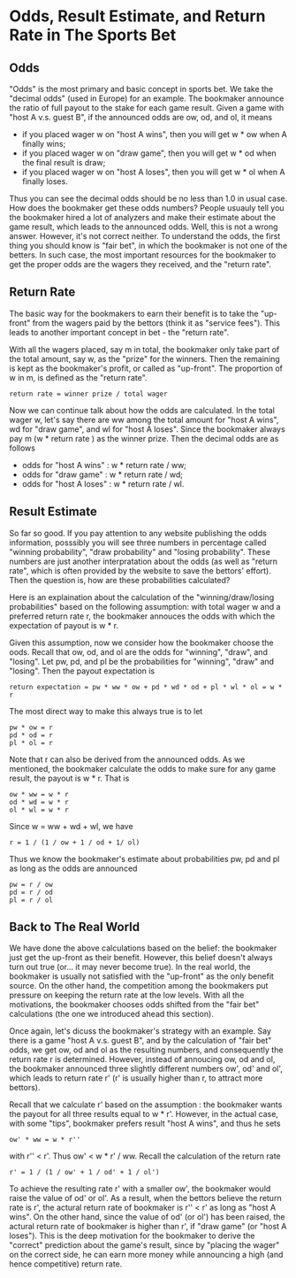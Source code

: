 # Odds, Result Estimate, and Return Rate in The Sports Bet

## Odds

"Odds" is the most primary and basic concept in sports bet. We take the "decimal odds" (used in Europe) for an example. The bookmaker announce the ratio of full payout to the stake for each game result. Given a game with "host A v.s. guest B", if the announced odds are ow, od, and ol, it means

- if you placed wager w on "host A wins", then you will get w * ow when A finally wins;
- if you placed wager w on "draw game", then you will get w * od when the final result is draw;
- if you placed wager w on "host A loses", then you will get w * ol when A finally loses.

Thus you can see the decimal odds should be no less than 1.0 in usual case. How does the bookmaker get these odds numbers? People usuauly tell you the bookmaker hired a lot of analyzers and make their estimate about the game result, which leads to the announced odds. Well, this is not a wrong answer. However, it's not correct neither. To understand the odds, the first thing you should know is "fair bet", in which the bookmaker is not one of the betters. In such case, the most important resources for the bookmaker to get the proper odds are the wagers they received, and the "return rate".

## Return Rate

The basic way for the bookmakers to earn their benefit is to take the "up-front" from the wagers paid by the bettors (think it as "service fees"). This leads to another important concept in bet - the "return rate".

With all the wagers placed, say m in total, the bookmaker only take part of the total amount, say w, as the "prize" for the winners. Then the remaining is kept as the bookmaker's profit, or called as "up-front". The proportion of w in m, is defined as the "return rate".

    return rate = winner prize / total wager

Now we can continue talk about how the odds are calculated. In the total wager w, let's say there are ww among the total amount for "host A wins", wd for "draw game", and wl for "host A loses". Since the bookmaker always pay m (w * return rate ) as the winner prize. Then the decimal odds are as follows

- odds for "host A wins" : w * return rate / ww;
- odds for "draw game" : w * return rate / wd;
- odds for "host A loses" : w * return rate / wl.

## Result Estimate

So far so good. If you pay attention to any website publishing the odds information, posssibly you will see three numbers in percentage called "winning probability", "draw probability" and "losing probability". These numbers are just another interpratation about the odds (as well as "return rate", which is often provided by the website to save the bettors' effort). Then the question is, how are these probabilities calculated?

Here is an explaination about the calculation of the "winning/draw/losing probabilities" based on the following assumption: with total wager w and a preferred return rate r, the bookmaker annouces the odds with which the expectation of payout is w * r.

Given this assumption, now we consider how the bookmaker choose the oods. Recall that ow, od, and ol are the odds for "winning", "draw", and "losing". Let pw, pd, and pl be the probabilities for "winning", "draw" and "losing". Then the payout expectation is

    return expectation = pw * ww * ow + pd * wd * od + pl * wl * ol = w * r

The most direct way to make this always true is to let

    pw * ow = r
    pd * od = r
    pl * ol = r

Note that r can also be derived from the announced odds. As we mentioned, the bookmaker calculate the odds to make sure for any game result, the payout is w * r. That is

    ow * ww = w * r
    od * wd = w * r
    ol * wl = w * r

Since w = ww + wd + wl, we have

    r = 1 / (1 / ow + 1 / od + 1/ ol)

Thus we know the bookmaker's estimate about probabilities pw, pd and pl as long as the odds are announced

    pw = r / ow
    pd = r / od
    pl = r / ol

## Back to The Real World

We have done the above calculations based on the belief: the bookmaker just get the up-front as their benefit. However, this belief doesn't always turn out true (or... it may never become true). In the real world, the bookmaker is usually not satisfied with the "up-front" as the only benefit source. On the other hand, the competition among the bookmakers put pressure on keeping the return rate at the low levels. With all the motivations, the bookmaker chooses odds shifted from the "fair bet" calculations (the one we introduced ahead this section).

Once again, let's dicuss the bookmaker's strategy with an example. Say there is a game "host A v.s. guest B", and by the calculation of "fair bet" odds, we get ow, od and ol as the resulting numbers, and consequently the return rate r is determined. However, instead of annoucing ow, od and ol, the bookmaker announced three slightly different numbers ow', od' and ol', which leads to return rate r' (r' is usually higher than r, to attract more bettors).

Recall that we calculate r' based on the assumption : the bookmaker wants the payout for all three results equal to w * r'. However, in the actual case, with some "tips", bookmaker prefers result "host A wins", and thus he sets

    ow' * ww = w * r''

with r'' < r'. Thus ow' < w * r' / ww. Recall the calculation of the return rate

    r' = 1 / (1 / ow' + 1 / od' + 1 / ol')

To achieve the resulting rate r' with a smaller ow', the bookmaker would raise the value of od' or ol'. As a result, when the bettors believe the return rate is r', the actural return rate of bookmaker is r'' < r' as long as "host A wins". On the other hand, since the value of od' (or ol') has been raised, the actural return rate of bookmaker is higher than r', if "draw game" (or "host A loses"). This is the deep motivation for the bookmaker to derive the "correct" prediction about the game's result, since by "placing the wager" on the correct side, he can earn more money while announcing a high (and hence competitive) return rate.
